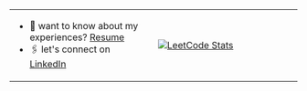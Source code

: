 <table>
  <tr>
    <td width="50%" valign="center">
      <ul>
        <li>📄 want to know about my experiences? <a href="https://drive.google.com/drive/folders/1Zbp59fUY0Kyoq5FeKv3wFHL2XJHZr-26?usp=sharing">Resume</a></li>
        <li>🖇️ let's connect on <a href="https://linkedin.com/in/tauseefshoaib">LinkedIn</a></li>
      </ul>
    </td>
    <td width="50%" valign="center"> 
      <a href="https://leetcode.com/u/tauseefshoaib/">
        <img src="https://leetcard.jacoblin.cool/tauseefshoaib?ext=heatmap" alt="LeetCode Stats" />
      </a>
    </td>
  </tr>
</table>
